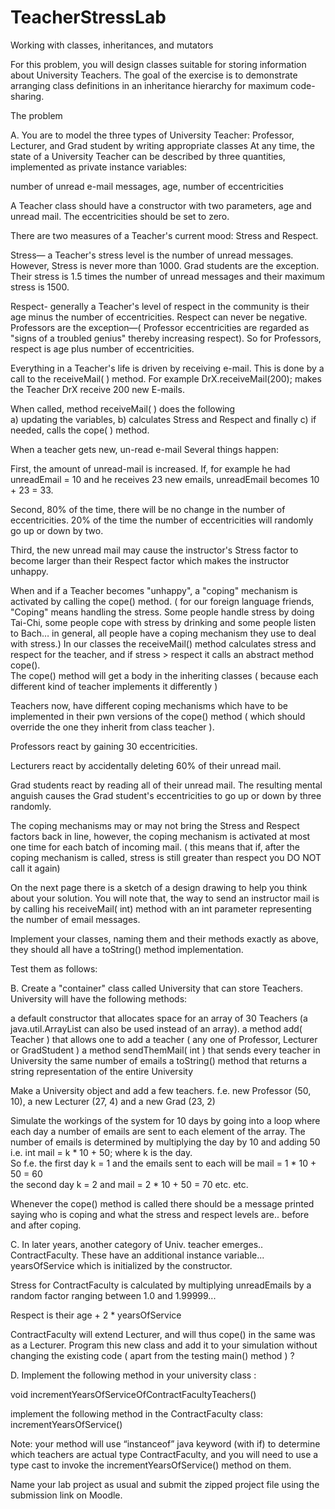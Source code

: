 # TeacherStressLab
Working with classes, inheritances, and mutators

For this problem, you will design  classes suitable for storing information about University Teachers. The goal of the exercise is to demonstrate arranging class definitions in an inheritance hierarchy for maximum code-sharing. 

The problem

A.    You are to model the three types of  University Teacher:   Professor,  Lecturer, and Grad student by writing appropriate classes
At any time, the state of a University Teacher can be described by three quantities, implemented as private instance variables: 

number of unread e-mail messages, 
age, 
number of eccentricities

A Teacher class should have a constructor with two parameters, age and unread mail.  The eccentricities should be set to zero. 

There are two measures of a Teacher's current mood:  Stress and Respect.

Stress— a Teacher's stress level is the number of unread messages. However, Stress is never more than 1000. 
Grad students are the exception. Their stress is 1.5 times the number of unread messages and their maximum stress is 1500.

Respect- generally a Teacher's level of respect in the community is their age minus the number of eccentricities.  Respect can never be negative.
Professors are the exception—( Professor eccentricities are regarded as "signs of a troubled genius" thereby increasing respect). So for Professors, respect is age plus number of eccentricities.

Everything in a Teacher's life is driven by receiving e-mail. This is done by a call to the receiveMail(  )  method.  For example  DrX.receiveMail(200);  makes the Teacher DrX  receive 200 new E-mails. 

When called, method receiveMail( ) does the following   
a)  updating the variables, 
b) calculates Stress and Respect and finally 
c)  if needed, calls the cope( ) method.

When a teacher gets new, un-read e-mail Several things happen: 

First, the amount of unread-mail is increased.  If, for example he had  unreadEmail = 10 and he receives 23 new emails, unreadEmail becomes 10 + 23 = 33.

Second, 80% of the time, there will be no change in the number of eccentricities. 20% of the time the number of eccentricities will randomly go up or down by two.

Third, the new unread mail may cause the instructor's Stress factor to become larger than their Respect factor which makes the instructor unhappy. 

When and if a Teacher becomes "unhappy", a  "coping" mechanism is activated by calling the cope() method.  ( for our foreign language friends, "Coping"  means handling the stress. Some people handle stress by doing Tai-Chi, some people cope with stress by drinking and some people listen to Bach… in general, all people have a coping mechanism they use to deal with stress.)
In our classes the receiveMail() method calculates stress and respect for the teacher, and if 
                                 stress > respect 
it calls an abstract method cope().  
The cope() method will get a body in the inheriting classes ( because each different kind of teacher implements it differently )

Teachers now, have different coping mechanisms which have to be implemented in their pwn versions of the cope() method ( which should override the one they inherit from class teacher ). 

Professors react by gaining 30 eccentricities. 

Lecturers react by accidentally deleting 60% of  their unread mail. 

Grad students react by reading all of their unread mail. The resulting mental anguish causes the Grad student's eccentricities to go up or down by  three  randomly. 

The coping mechanisms may or may not bring the Stress and Respect factors back in line, however,  the coping mechanism is activated at most one time for each batch of incoming mail. ( this means that if, after the coping mechanism is called, stress is still greater than respect you DO NOT call it again)

On the next page there is a sketch of a design drawing to help you think about your solution.
 You will note that, the way to send an instructor mail is by calling his receiveMail( int) method with an int parameter representing the number of email messages.



Implement your classes, naming them and their methods exactly as above, they should all have a toString() method implementation.

Test them as follows: 

B.	Create a "container" class called University that can store Teachers. 
University will have the following methods:

a default constructor that allocates space for an array of 30 Teachers (a java.util.ArrayList can also be used instead of an array).
a method add( Teacher ) that allows one to add a teacher ( any one of Professor, Lecturer or GradStudent )
a method sendThemMail( int )  that sends every teacher in University the same number of emails
a toString() method that returns a string representation of the entire University

 Make a University object and add a few teachers.  f.e.  new Professor (50, 10), a new Lecturer (27, 4) and a new Grad (23, 2)       

Simulate the workings of the system for 10 days by going into a loop where each day a number of emails are sent to each element of the array.   The number of emails is determined by multiplying the day by 10 and adding 50      i.e.  int mail = k * 10 + 50;    where k is the day.  
So f.e. the first day  k = 1   and the emails sent to each will be mail = 1 * 10 + 50 = 60    
the second day k = 2 and mail = 2 * 10 + 50 = 70  etc. etc. 

Whenever the cope() method is called there should be a message printed saying who is coping and what the stress and respect levels are.. before and after coping. 


C.      In later years, another category of Univ. teacher emerges..  ContractFaculty.   These have an additional instance variable...  yearsOfService   which is initialized by the constructor.

Stress for ContractFaculty is calculated  by multiplying unreadEmails by a random factor ranging between 1.0 and 1.99999...

Respect is their age + 2 * yearsOfService

ContractFaculty will extend Lecturer, and will thus cope() in the same was as a Lecturer. 
Program this new class and add it to your simulation without changing the existing code ( apart from the testing main() method ) ?

D.      Implement the following method in your university class : 

void incrementYearsOfServiceOfContractFacultyTeachers()

implement the following method in the  ContractFaculty class:
incrementYearsOfService()

Note: your method will use “instanceof” java keyword (with if) to determine which teachers are actual type ContractFaculty, and you will need to use a type cast to invoke the  incrementYearsOfService() method on them.

Name your lab project as usual and submit the zipped project file using the submission link on Moodle.
